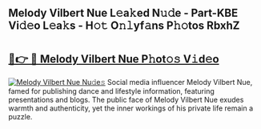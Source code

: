 ## Melody Vilbert Nue L𝚎a𝚔ed N𝚞𝚍e - Part-KBE Vi𝚍𝚎o L𝚎a𝚔s - H𝚘𝚝 O𝚗𝚕yf𝚊ns P𝚑𝚘tos RbxhZ

# <h2><a href="http://kf81x8n.oniu.top/?m=Melody+Vilbert+Nue">🔗👉 🔴 Melody Vilbert Nue P𝚑ot𝚘𝚜 V𝚒d𝚎o</a></h2>

[![Melody Vilbert Nue Nu𝚍e𝚜](https://i.imgur.com/0qMVB7G.gif)](http://kf81x8n.oniu.top/?m=Melody+Vilbert+Nue)
Social media influencer Melody Vilbert Nue, famed for publishing dance and lifestyle information, featuring presentations and blogs. The public face of Melody Vilbert Nue exudes warmth and authenticity, yet the inner workings of his private life remain a puzzle.  
